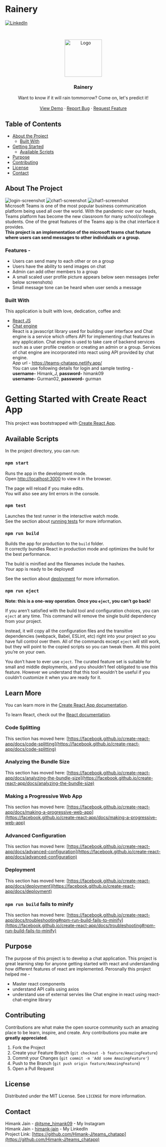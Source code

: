 # Rainery
[![LinkedIn][linkedin-shield]][linkedin-url]


<!-- PROJECT LOGO -->
<br />
<p align="center">
  <a href="https://ibb.co/sC0TMQV">
    <img src="/static/logo.png" alt="Logo" width="120" height="120">
  </a>

  <h3 align="center">Rainery</h3>

  <p align="center">
    Want to know if it will rain tommorrow? Come on, let's predict it!
    <br />
    <br />
    <a href="https://rainery.herokuapp.com/">View Demo</a>
    ·
    <a href="https://github.com/Himank-J/">Report Bug</a>
    ·
    <a href="https://github.com/Himank-J/">Request Feature</a>
  </p>
</p>

<!-- TABLE OF CONTENTS -->
## Table of Contents

* [About the Project](#about-the-project)
  * [Built With](#built-with)
* [Getting Started](#getting-started)
  * [Available Scripts](#available-scripts)
* [Purpose](#purpose)
* [Contributing](#contributing)
* [License](#license)
* [Contact](#contact)

<!-- ABOUT THE PROJECT -->
## About The Project
![login-screenshot](static/home.png)
![chat1-screenshot](static/form.png)
![chat1-screenshot](static/output.png)
<br />
Microsoft Teams is one of the most popular business communication platform being used all over the world. With the pandemic over our heads, Teams platform has become the new classroom for many school/college students. One of the great features of the Teams app is the chat interface it provides.<br /> **This project is an implementation of the microsoft teams chat feature where users can send messages to other individuals or a group.**<br/>
### **Features -**<br />
* Users can send many to each other or on a group
* Users have the ability to send images on chat
* Admin can add other members to a group
* A small scaled user profile picture appears below seen messages (refer below screenshots)
* Small message tone can be heard when user sends a message 


### Built With
This application is built with love, dedication, coffee and:
* [React JS](https://reactjs.org/)
* [Chat engine](https://chatengine.io/) <br />
React is a javascript library used for building user interface and Chat engine is a service which offers API for implementing chat features in any application. Chat engine is used to take care of backend services such as a user profile creation or creating an admin or a group. Services of chat engine are incorporated into react using API provided by chat engine.<br />
App url - https://teams-chatapp.netlify.app/  <br/>
You can use following details for login and sample testing - <br />
**username-** Himank_J, **password-** himank09 <br/>
**username-** Gurman02, **password-** gurman


# Getting Started with Create React App

This project was bootstrapped with [Create React App](https://github.com/facebook/create-react-app).

## Available Scripts

In the project directory, you can run:

### `npm start`

Runs the app in the development mode.\
Open [http://localhost:3000](http://localhost:3000) to view it in the browser.

The page will reload if you make edits.\
You will also see any lint errors in the console.

### `npm test`

Launches the test runner in the interactive watch mode.\
See the section about [running tests](https://facebook.github.io/create-react-app/docs/running-tests) for more information.

### `npm run build`

Builds the app for production to the `build` folder.\
It correctly bundles React in production mode and optimizes the build for the best performance.

The build is minified and the filenames include the hashes.\
Your app is ready to be deployed!

See the section about [deployment](https://facebook.github.io/create-react-app/docs/deployment) for more information.

### `npm run eject`

**Note: this is a one-way operation. Once you `eject`, you can’t go back!**

If you aren’t satisfied with the build tool and configuration choices, you can `eject` at any time. This command will remove the single build dependency from your project.

Instead, it will copy all the configuration files and the transitive dependencies (webpack, Babel, ESLint, etc) right into your project so you have full control over them. All of the commands except `eject` will still work, but they will point to the copied scripts so you can tweak them. At this point you’re on your own.

You don’t have to ever use `eject`. The curated feature set is suitable for small and middle deployments, and you shouldn’t feel obligated to use this feature. However we understand that this tool wouldn’t be useful if you couldn’t customize it when you are ready for it.

## Learn More

You can learn more in the [Create React App documentation](https://facebook.github.io/create-react-app/docs/getting-started).

To learn React, check out the [React documentation](https://reactjs.org/).

### Code Splitting

This section has moved here: [https://facebook.github.io/create-react-app/docs/code-splitting](https://facebook.github.io/create-react-app/docs/code-splitting)

### Analyzing the Bundle Size

This section has moved here: [https://facebook.github.io/create-react-app/docs/analyzing-the-bundle-size](https://facebook.github.io/create-react-app/docs/analyzing-the-bundle-size)

### Making a Progressive Web App

This section has moved here: [https://facebook.github.io/create-react-app/docs/making-a-progressive-web-app](https://facebook.github.io/create-react-app/docs/making-a-progressive-web-app)

### Advanced Configuration

This section has moved here: [https://facebook.github.io/create-react-app/docs/advanced-configuration](https://facebook.github.io/create-react-app/docs/advanced-configuration)

### Deployment

This section has moved here: [https://facebook.github.io/create-react-app/docs/deployment](https://facebook.github.io/create-react-app/docs/deployment)

### `npm run build` fails to minify

This section has moved here: [https://facebook.github.io/create-react-app/docs/troubleshooting#npm-run-build-fails-to-minify](https://facebook.github.io/create-react-app/docs/troubleshooting#npm-run-build-fails-to-minify)


<!-- Purpose -->
## Purpose 
The purpose of this project is to develop a chat application. This project is great learning step for anyone getting started with react and understanding how different features of react are implemented.
Perosnally this project helped me - 
* Master react components
* understand API calls using axios
* understand use of external servies like Chat engine in react using react-chat-engine library  

<!-- CONTRIBUTING -->
## Contributing

Contributions are what make the open source community such an amazing place to be learn, inspire, and create. Any contributions you make are **greatly appreciated**.

1. Fork the Project
2. Create your Feature Branch (`git checkout -b feature/AmazingFeature`)
3. Commit your Changes (`git commit -m 'Add some AmazingFeature'`)
4. Push to the Branch (`git push origin feature/AmazingFeature`)
5. Open a Pull Request

<!-- LICENSE -->
## License

Distributed under the MIT License. See `LICENSE` for more information.

<!-- CONTACT -->
## Contact

Himank Jain - [@itsme_himank09](https://instagram.com/itsme_himank09) - My Instagram <br />
Himank Jain - [himank-jain](https://www.linkedin.com/in/himank-jain/) - My LinkedIn  <br />
Project Link: [https://github.com/Himank-J/teams_chatapp](https://github.com/Himank-J/teams_chatapp)


<!-- MARKDOWN LINKS & IMAGES -->
<!-- https://www.markdownguide.org/basic-syntax/#reference-style-links -->

[license-shield]: https://img.shields.io/github/license/othneildrew/Best-README-Template.svg?style=flat-square
[license-url]: https://github.com/othneildrew/Best-README-Template/blob/master/LICENSE.txt
[linkedin-shield]: https://img.shields.io/badge/-LinkedIn-black.svg?style=flat-square&logo=linkedin&colorB=555
[linkedin-url]: https://www.linkedin.com/in/himank-jain/
[product-screenshot]: images/search.png

